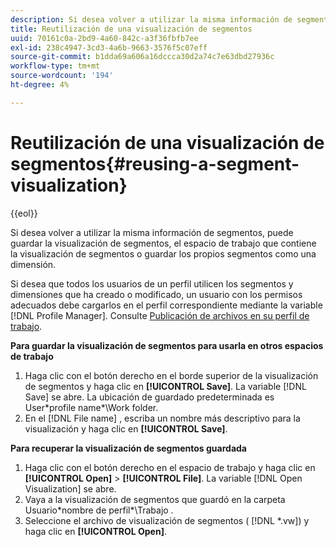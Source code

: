 ```yaml
---
description: Si desea volver a utilizar la misma información de segmentos, puede guardar la visualización de segmentos, el espacio de trabajo que contiene la visualización de segmentos o guardar los propios segmentos como una dimensión.
title: Reutilización de una visualización de segmentos
uuid: 70161c0a-2bd9-4a60-842c-a3f36fbfb7ee
exl-id: 238c4947-3cd3-4a6b-9663-3576f5c07eff
source-git-commit: b1dda69a606a16dccca30d2a74c7e63dbd27936c
workflow-type: tm+mt
source-wordcount: '194'
ht-degree: 4%

---
```


# Reutilización de una visualización de segmentos{#reusing-a-segment-visualization}

{{eol}}

Si desea volver a utilizar la misma información de segmentos, puede guardar la visualización de segmentos, el espacio de trabajo que contiene la visualización de segmentos o guardar los propios segmentos como una dimensión.

Si desea que todos los usuarios de un perfil utilicen los segmentos y dimensiones que ha creado o modificado, un usuario con los permisos adecuados debe cargarlos en el perfil correspondiente mediante la variable [!DNL Profile Manager]. Consulte [Publicación de archivos en su perfil de trabajo](../../../../home/c-get-started/c-admin-intrf/c-prof-mgr/t-pub-files-wkg-prof.md#task-a0106e010c834d16bd60eef4721b6af9).

**Para guardar la visualización de segmentos para usarla en otros espacios de trabajo**

1. Haga clic con el botón derecho en el borde superior de la visualización de segmentos y haga clic en **[!UICONTROL Save]**. La variable [!DNL Save] se abre. La ubicación de guardado predeterminada es User\*profile name*\Work folder.
1. En el [!DNL File name] , escriba un nombre más descriptivo para la visualización y haga clic en **[!UICONTROL Save]**.

**Para recuperar la visualización de segmentos guardada**

1. Haga clic con el botón derecho en el espacio de trabajo y haga clic en **[!UICONTROL Open]** > **[!UICONTROL File]**. La variable [!DNL Open Visualization] se abre.
1. Vaya a la visualización de segmentos que guardó en la carpeta Usuario\*nombre de perfil*\Trabajo .
1. Seleccione el archivo de visualización de segmentos ( [!DNL *.vw]) y haga clic en **[!UICONTROL Open]**.
